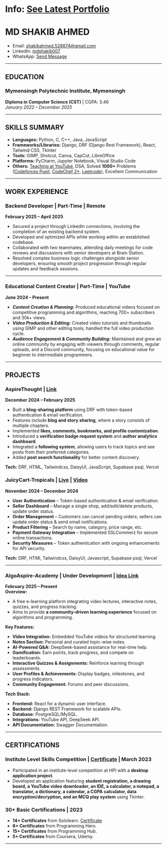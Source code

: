 # Info: [See Latest Portfolio](https://mdshakib007.vercel.app/)

# MD SHAKIB AHMED
- Email: [shakibahmed.528874@gmail.com](mailto:shakibahmed.528874@gmail.com)
- LinkedIn: [mdshakib007](https://www.linkedin.com/in/mdshakib00777/)
- WhatsApp: [Send Message](https://wa.me/8801608897980)

---

## EDUCATION
### Mymensingh Polytechnic Institute, Mymensingh  
**Diploma in Computer Science (CST)** | CGPA: 3.46  
_January 2022 – December 2025_

---

## SKILLS SUMMARY
- **Languages:** Python, C, C++, Java, JavaScript  
- **Frameworks/Libraries:** Django, DRF (Django Rest Framework), React, Tailwind CSS, Tkinter   
- **Tools:** GIMP, Shotcut, Canva, CapCut, LibreOffice  
- **Platforms:** PyCharm, Jupyter Notebook, Visual Studio Code  
- **Others:** [Teaching at YouTube](https://youtube.com/@AlgoAspire/), DSA, Solved **1000+** Problems ([Codeforces Pupil](https://codeforces.com/profile/mdshakib007/), [CodeChef 2*](https://www.codechef.com/users/mdshakib007), [Leetcode](https://leetcode.com/u/mdshakib007/)), Excellent Communication  

---

## WORK EXPERIENCE
### Backend Developer | Part-Time | Remote  
**February 2025 – April 2025**  
- Secured a project through LinkedIn connections, involving the completion of an existing backend system.  
- Developed and optimized APIs while working within an established codebase.  
- Collaborated with two teammates, attending daily meetings for code reviews and discussions with senior developers at Brain Station.  
- Resolved complex business logic challenges alongside senior developers, ensuring smooth project progression through regular updates and feedback sessions.  

---
### Educational Content Creator | Part-Time | YouTube  
**June 2024 – Present**  
- **_Content Creation & Planning:_** Produced educational videos focused on competitive programming and algorithms, reaching 700+ subscribers and 30k+ views.  
- **_Video Production & Editing:_** Created video tutorials and thumbnails using GIMP and other editing tools; handled the full video production cycle.  
- **_Audience Engagement & Community Building:_** Maintained and grew an online community by engaging with viewers through comments, regular uploads, and a Discord community, focusing on educational value for beginner to intermediate programmers.  

---

## PROJECTS
### **AspireThought** | [Link](https://aspire-thought.vercel.app/)  
**December 2024 – February 2025**  
- Built a **blog-sharing platform** using DRF with token-based authentication & email verification.  
- Features include **blog and story sharing**, where a story consists of multiple chapters.  
- Implemented **likes, comments, bookmarks, and profile customization**.  
- Introduced a **verification badge request system** and **author analytics dashboard**.  
- Integrated a **following system**, allowing users to track topics and see posts from their preferred categories.  
- Added **post search functionality** for better content discovery.  

**Tech:** DRF, HTML, Tailwindcss, DaisyUI, JavaScript, Supabase psql, Vercel

### **JuicyCart-Tropicals** | [Live](https://juicycart-tropicals.vercel.app/) | [Video](https://www.linkedin.com/posts/mdshakib00777_wrapped-up-juicycart-tropicalsmy-first-full-stack-activity-7301213784335921152-yRVO?utm_source=share&utm_medium=member_desktop&rcm=ACoAAFCu_ZEBQ0N86JvEpiC2murQ_PWIade0mWc)  
**November 2024 – December 2024**  
- **User Authentication** – Token-based authentication & email verification.  
- **Seller Dashboard** – Manage a single shop, add/edit/delete products, update order status.  
- **Order Management** – Customers can cancel pending orders; sellers can update order status & send email notifications.  
- **Product Filtering** – Search by name, category, price range, etc.  
- **Payment Gateway Integration** – Implemented SSLCommerz for secure online transactions.  
- **Security Measures** – Token authentication with ongoing enhancements for API security. 

**Tech:** DRF, HTMl, Tailwindcss, DaisyUI, Javascript, Supabase psql, Vercel

---

### **AlgoAspire-Academy** | Under Development | [Idea Link](https://docs.google.com/document/d/1kq6DT59Ih2tUasewWlXPhRlPbV1AXoeS588fUVtO_eY/edit?usp=sharing)  
**February 2025 – Present**  
**Overview:**  
- A free e-learning platform integrating video lectures, interactive notes, quizzes, and progress tracking.  
- Aims to provide **a community-driven learning experience** focused on algorithms and programming.  

**Key Features:**  
- **Video Integration:** Embedded YouTube videos for structured learning.  
- **Notes Section:** Personal and curated topic-wise notes.  
- **AI-Powered Q&A:** DeepSeek-based assistance for real-time help.  
- **Gamification:** Earn points, track progress, and compete on leaderboards.  
- **Interactive Quizzes & Assignments:** Reinforce learning through assessments.  
- **User Profiles & Achievements:** Display badges, milestones, and progress indicators.  
- **Community Engagement:** Forums and peer discussions.  

**Tech Stack:**  
- **Frontend:** React for a dynamic user interface.  
- **Backend:** Django REST Framework for scalable APIs.  
- **Database:** PostgreSQL/MySQL.  
- **Integrations:** YouTube API, DeepSeek API.  
- **API Documentation:** Swagger Documentation.  

---

## CERTIFICATIONS
### **Institute Level Skills Competition** | [Certificate](https://ibb.co.com/cS2TLQJh) | **March 2023**  
- Participated in an institute-level competition at HPI with a **desktop application project**.  
- Developed an application featuring **student registration, a drawing board, a YouTube video downloader, an IDE, a calculator, a notepad, a translator, a dictionary, a calendar, a CGPA calculator, data encryption/decryption, and an MCQ play system** using Tkinter.  

### **30+ Basic Certifications** | **2023**  
- **14+ Certificates** from Sololearn. [Certificate](https://www.sololearn.com/en/profile/27954078)  
- **6+ Certificates** from Programming Hero.  
- **15+ Certificates** from Programming Hub.  
- **5+ Certificates** from Coursera, Udemy.  

---
